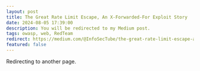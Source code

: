 ```yaml
---
layout: post
title: The Great Rate Limit Escape, An X-Forwarded-For Exploit Story
date: 2024-08-05 17:39:00
description: You will be redirected to my Medium post.
tags: owasp, web, RedTeam
redirect: https://medium.com/@InfoSecTube/the-great-rate-limit-escape-an-x-forwarded-for-exploit-story-709eb2331aae
featured: false
---
```


Redirecting to another page.
